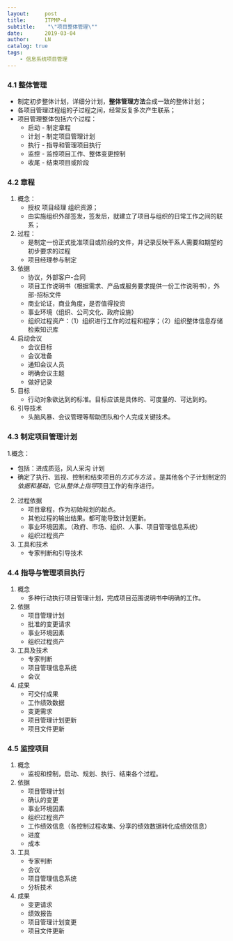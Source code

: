 ```yaml
---                                          
layout:     post
title:      ITPMP-4
subtitle:    "\"项目整体管理\""
date:       2019-03-04
author:     LN
catalog: true
tags:
    - 信息系统项目管理
---
```


### 4.1 整体管理
+ 制定初步整体计划，详细分计划，**整体管理方法**合成一致的整体计划；
+ 各项目管理过程组的子过程之间，经常反复多次产生联系；
+ 项目管理整体包括六个过程：
   + 启动 - 制定章程
   + 计划 - 制定项目管理计划
   + 执行 - 指导和管理项目执行
   + 监控 - 监控项目工作、整体变更控制
   + 收尾 - 结束项目或阶段

### 4.2 章程
1. 概念：
   + 授权 项目经理 组织资源；
   + 由实施组织外部签发，签发后，就建立了项目与组织的日常工作之间的联系；
2. 过程：
   + 是制定一份正式批准项目或阶段的文件，并记录反映干系人需要和期望的初步要求的过程
   + 项目经理参与制定
3. 依据
   + 协议，外部客户-合同
   + 项目工作说明书（根据需求、产品或服务要求提供一份工作说明书），外部-招标文件
   + 商业论证，商业角度，是否值得投资
   + 事业环境（组织、公司文化、政府设施）
   + 组织过程资产：（1）组织进行工作的过程和程序；（2）组织整体信息存储检索知识库
5. 启动会议
   + 会议目标
   + 会议准备
   + 通知会议人员
   + 明确会议主题
   + 做好记录
6. 目标
   + 行动对象欲达到的标准。目标应该是具体的、可度量的、可达到的。
7. 引导技术
   + 头脑风暴、会议管理等帮助团队和个人完成关键技术。

### 4.3 制定项目管理计划
1.概念： 
   + 包括：进成质范，风人采沟 计划
   + 确定了执行、监视、控制和结束项目的*方式与方法* 。是其他各个子计划制定的*依据和基础*，它从*整体上指导*项目工作的有序进行。
2. 过程依据
   + 项目章程，作为初始规划的起点。
   + 其他过程的输出结果。都可能导致计划更新。
   + 事业环境因素。（政府、市场、组织、人事、项目管理信息系统）
   + 组织过程资产
3. 工具和技术
   + 专家判断和引导技术

### 4.4 指导与管理项目执行
1. 概念
   + 多种行动执行项目管理计划，完成项目范围说明书中明确的工作。
2. 依据
   + 项目管理计划
   + 批准的变更请求
   + 事业环境因素
   + 组织过程资产
3. 工具及技术
   + 专家判断
   + 项目管理信息系统
   + 会议
4. 成果
   + 可交付成果
   + 工作绩效数据
   + 变更需求
   + 项目管理计划更新
   + 项目文件更新

### 4.5 监控项目
1. 概念
   + 监视和控制，启动、规划、执行、结束各个过程。
2. 依据
   + 项目管理计划
   + 确认的变更
   + 事业环境因素
   + 组织过程资产
   + 工作绩效信息（各控制过程收集、分享的绩效数据转化成绩效信息）
   + 进度
   + 成本
3. 工具
   + 专家判断
   + 会议
   + 项目管理信息系统
   + 分析技术
4. 成果
   + 变更请求
   + 绩效报告
   + 项目管理计划变更
   + 项目文件更新

 
